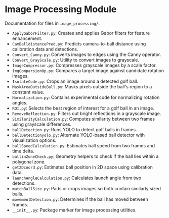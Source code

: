 # Image Processing Module

Documentation for files in `image_processing/`.

- `ApplyGaborFilter.py`: Creates and applies Gabor filters for feature enhancement.
- `CamBalldistancePred.py`: Predicts camera-to-ball distance using calibration data and detections.
- `Convert_Canny.py`: Converts images to edges using the Canny operator.
- `Convert_GrayScale.py`: Utility to convert images to grayscale.
- `ImageCompressor.py`: Compresses grayscale images by a scale factor.
- `ImgComparsionOp.py`: Compares a target image against candidate rotation images.
- `IsolateCode.py`: Crops an image around a detected golf ball.
- `MaskAreaOutsideBall.py`: Masks pixels outside the ball's region to a constant value.
- `Normalization.py`: Contains experimental code for normalizing rotation angles.
- `ROI.py`: Selects the best region of interest for a golf ball in an image.
- `RemoveReflection.py`: Filters out bright reflections in a grayscale image.
- `SimilarityCalculation.py`: Computes similarity between two frames using grayscale differences.
- `ballDetection.py`: Runs YOLO to detect golf balls in frames.
- `ballDetectionyolo.py`: Alternate YOLO-based ball detector with visualization options.
- `ballSpeedCalculation.py`: Estimates ball speed from two frames and time delta.
- `ballinZoneCheck.py`: Geometry helpers to check if the ball lies within a polygonal zone.
- `get2Dcoord.py`: Estimates ball position in 2D space using calibration data.
- `launchAngleCalculation.py`: Calculates launch angle from two detections.
- `matchBallSize.py`: Pads or crops images so both contain similarly sized balls.
- `movementDetection.py`: Determines if the ball has moved between frames.
- `__init__.py`: Package marker for image processing utilities.
